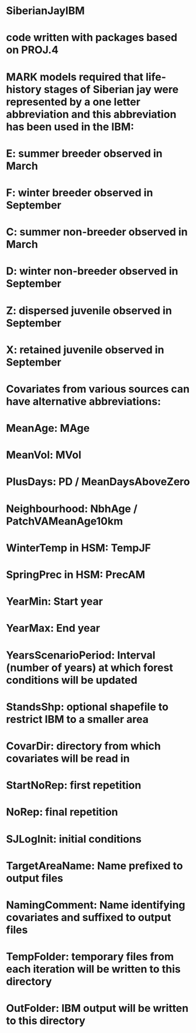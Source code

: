 # SiberianJayIBM

# code written with packages based on PROJ.4

# MARK models required that life-history stages of Siberian jay were represented by a one letter abbreviation and this abbreviation has been used in the IBM:
# E: summer breeder observed in March
# F: winter breeder observed in September
# C: summer non-breeder observed in March
# D: winter non-breeder observed in September
# Z: dispersed juvenile observed in September
# X: retained juvenile observed in September
 
# Covariates from various sources can have alternative abbreviations:
# MeanAge: MAge
# MeanVol: MVol
# PlusDays: PD / MeanDaysAboveZero
# Neighbourhood: NbhAge / PatchVAMeanAge10km
# WinterTemp in HSM: TempJF
# SpringPrec in HSM: PrecAM

# YearMin: Start year
# YearMax: End year
# YearsScenarioPeriod: Interval (number of years) at which forest conditions will be updated
# StandsShp: optional shapefile to restrict IBM to a smaller area
# CovarDir: directory from which covariates will be read in
# StartNoRep: first repetition
# NoRep: final repetition
# SJLogInit: initial conditions
# TargetAreaName: Name prefixed to output files
# NamingComment: Name identifying covariates and suffixed to output files
# TempFolder: temporary files from each iteration will be written to this directory
# OutFolder: IBM output will be written to this directory 
